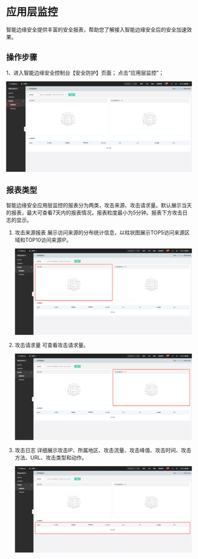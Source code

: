 # 应用层监控

智能边缘安全提供丰富的安全报表，帮助您了解接入智能边缘安全后的安全加速效果。

## 操作步骤

1、进入智能边缘安全控制台【安全防护】页面； 点击“应用层监控”；

![应用层监控](/image/Intelligent-Edge-Security/应用层监控.png)

## 报表类型

智能边缘安全应用层监控的报表分为两类，攻击来源、攻击请求量。默认展示当天的报表，最大可查看7天内的报表情况，报表粒度最小为5分钟。报表下方攻击日志的显示。

1. 攻击来源报表
   展示访问来源的分布统计信息，以柱状图展示TOP5访问来源区域和TOP10访问来源IP。

    ![应用层监控-攻击来源](/image/Intelligent-Edge-Security/应用层监控-攻击来源.png)

2. 攻击请求量
   可查看攻击请求量。

   ![应用层监控-攻击来请求量](/image/Intelligent-Edge-Security/应用层监控-攻击请求量.png)

3. 攻击日志
   详细展示攻击IP、所属地区、攻击流量、攻击峰值、攻击时间、攻击方法、URL、攻击类型和动作。
   
   ![应用层监控-攻击日志](/image/Intelligent-Edge-Security/应用层监控-攻击日志.png)
